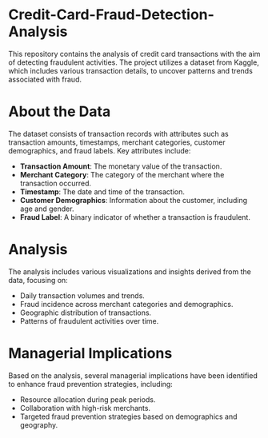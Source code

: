 # Credit-Card-Fraud-Detection-Analysis
This repository contains the analysis of credit card transactions with the aim of detecting fraudulent activities. The project utilizes a dataset from Kaggle, which includes various transaction details, to uncover patterns and trends associated with fraud.

# About the Data
The dataset consists of transaction records with attributes such as transaction amounts, timestamps, merchant categories, customer demographics, and fraud labels. Key attributes include:
- **Transaction Amount**: The monetary value of the transaction.
- **Merchant Category**: The category of the merchant where the transaction occurred.
- **Timestamp**: The date and time of the transaction.
- **Customer Demographics**: Information about the customer, including age and gender.
- **Fraud Label**: A binary indicator of whether a transaction is fraudulent.

# Analysis
The analysis includes various visualizations and insights derived from the data, focusing on:
- Daily transaction volumes and trends.
- Fraud incidence across merchant categories and demographics.
- Geographic distribution of transactions.
- Patterns of fraudulent activities over time.

# Managerial Implications
Based on the analysis, several managerial implications have been identified to enhance fraud prevention strategies, including:
- Resource allocation during peak periods.
- Collaboration with high-risk merchants.
- Targeted fraud prevention strategies based on demographics and geography.

